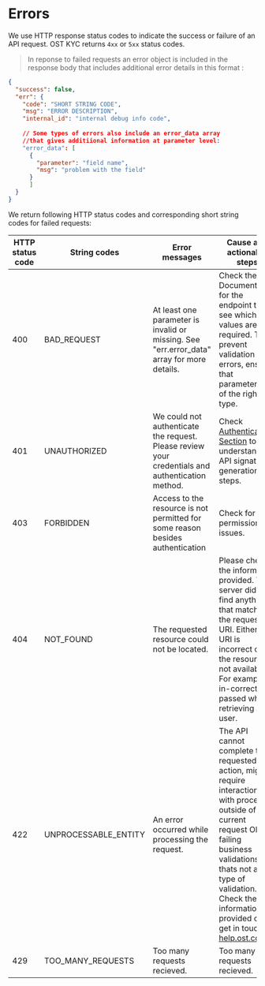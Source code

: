 # Errors

We use HTTP response status codes to indicate the success or failure of an API request. OST KYC returns `4xx` or `5xx` status codes.

> In reponse to failed requests an error object is included in the response body that includes additional error details in this format : 

```json
{
  "success": false,
  "err": {
    "code": "SHORT STRING CODE",
    "msg": "ERROR DESCRIPTION",
    "internal_id": "internal debug info code",
    
    // Some types of errors also include an error_data array 
    //that gives additiional information at parameter level:
    "error_data": [
      {
        "parameter": "field name",
        "msg": "problem with the field"
      }
      ]
  }
}
```

We return following HTTP status codes and corresponding short string codes for failed requests:

| HTTP status code | String codes | Error messages | Cause and actionable steps |
|------------------|--------------|---------------|--------------|
| 400 | BAD_REQUEST  | At least one parameter is invalid or missing. See "err.error_data" array for more details. |  Check the API Documentation for the endpoint to see which values are required. To prevent validation errors, ensure that parameters are of the right type.| 
| 401 | UNAUTHORIZED | We could not authenticate the request. Please review your credentials and authentication method. | Check <u>Authentication Section</u> to understand the API signature generation steps. |
| 403 |FORBIDDEN | Access to the resource is not permitted for some reason besides authentication| Check for permission issues. |
| 404 | NOT_FOUND    | The requested resource could not be located. | Please check the information provided. The server did not find anything that matches the request URI. Either the URI is incorrect or the resource is not available. For example, in-correct 'id' passed while retrieving a user. |
| 422 | UNPROCESSABLE_ENTITY | An error occurred while processing the request.  |  The API cannot complete the requested action, might require interaction with processes outside of the current request OR is failing business validations thats not a 400 type of validation. Check the information provided or get in touch on [<u>help.ost.com</u>](https://help.ost.com)|
| 429 | TOO\_MANY\_REQUESTS | Too many requests recieved.| Too many requests recieved. | 